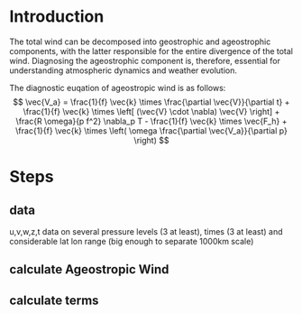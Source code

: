 # Introduction
The total wind can be decomposed into geostrophic and ageostrophic components, with the latter responsible for the entire divergence of the total wind. 
Diagnosing the ageostrophic component is, therefore, essential for understanding atmospheric dynamics and weather evolution.

The diagnostic euqation of ageostropic wind is as follows:
$$
\vec{V_a} = \frac{1}{f} \vec{k} \times \frac{\partial \vec{V}}{\partial t} 
           + \frac{1}{f} \vec{k} \times \left[ (\vec{V} \cdot \nabla) \vec{V} \right] 
           + \frac{R \omega}{p f^2} \nabla_p T 
           - \frac{1}{f} \vec{k} \times \vec{F_h} 
           + \frac{1}{f} \vec{k} \times \left( \omega \frac{\partial \vec{V_a}}{\partial p} \right)
$$

# Steps
## data
u,v,w,z,t data on several pressure levels (3 at least), times (3 at least) and considerable lat lon range (big enough to separate 1000km scale)

## calculate Ageostropic Wind
## calculate terms


